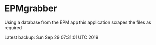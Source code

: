 # EPMgrabber
Using a database from the EPM app this application scrapes the files as required


Latest backup: Sun Sep 29 07:31:01 UTC 2019
